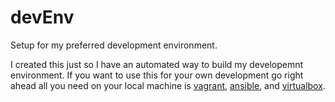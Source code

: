 # devEnv
Setup for my preferred development environment.

I created this just so I have an automated way to build my developemnt environment.
If you want to use this for your own development go right ahead all you need on your local machine is [vagrant](https://www.vagrantup.com/), [ansible](http://www.ansible.com/home), and [virtualbox](https://www.virtualbox.org).

